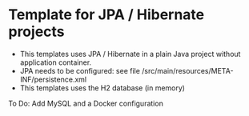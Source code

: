 # Template for JPA / Hibernate projects

* This templates uses JPA / Hibernate in a plain Java project without application container. 
* JPA needs to be configured: see file /src/main/resources/META-INF/persistence.xml
* This templates uses the H2 database (in memory)

To Do: Add MySQL and a Docker configuration

